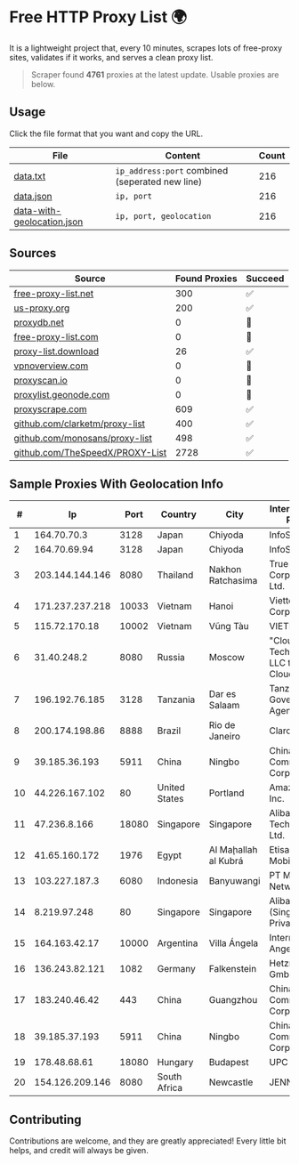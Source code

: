 
# Free HTTP Proxy List 🌍

It is a lightweight project that, every 10 minutes, scrapes lots of free-proxy sites, validates if it works, and serves a clean proxy list.


> Scraper found **4761** proxies at the latest update. Usable proxies are below.

## Usage

Click the file format that you want and copy the URL.


|File|Content|Count|
|----|-------|-----|
|[data.txt](https://raw.githubusercontent.com/themiralay/Proxy-List-World/master/data.txt)|`ip_address:port` combined (seperated new line)|216|
|[data.json](https://raw.githubusercontent.com/themiralay/Proxy-List-World/master/data.json)|`ip, port`|216|
|[data-with-geolocation.json](https://raw.githubusercontent.com/themiralay/Proxy-List-World/master/data-with-geolocation.json)|`ip, port, geolocation`|216|

## Sources

|Source|Found Proxies|Succeed|
|------|-------------|-------|
|[free-proxy-list.net](https://free-proxy-list.net)|300|✅|
|[us-proxy.org](https://www.us-proxy.org)|200|✅|
|[proxydb.net](http://proxydb.net)|0|🚫|
|[free-proxy-list.com](https://free-proxy-list.com/?page=&port=&type%5B%5D=http&type%5B%5D=https&up_time=0&search=Search)|0|🚫|
|[proxy-list.download](https://www.proxy-list.download/HTTP)|26|✅|
|[vpnoverview.com](https://vpnoverview.com/privacy/anonymous-browsing/free-proxy-servers)|0|🚫|
|[proxyscan.io](https://www.proxyscan.io)|0|🚫|
|[proxylist.geonode.com](https://proxylist.geonode.com/api/proxy-list?limit=300&page=1&sort_by=lastChecked&sort_type=desc&protocols=http,https)|0|🚫|
|[proxyscrape.com](https://api.proxyscrape.com/v2/?request=displayproxies&protocol=http&timeout=10000&country=all&ssl=all&anonymity=all)|609|✅|
|[github.com/clarketm/proxy-list](https://raw.githubusercontent.com/clarketm/proxy-list/master/proxy-list-raw.txt)|400|✅|
|[github.com/monosans/proxy-list](https://raw.githubusercontent.com/monosans/proxy-list/main/proxies/http.txt)|498|✅|
|[github.com/TheSpeedX/PROXY-List](https://raw.githubusercontent.com/TheSpeedX/PROXY-List/master/http.txt)|2728|✅|


## Sample Proxies With Geolocation Info

|#|Ip|Port|Country|City|Internet Service Provider|
|-|--|----|-------|----|-------------------------|
|1|164.70.70.3|3128|Japan|Chiyoda|InfoSphere|
|2|164.70.69.94|3128|Japan|Chiyoda|InfoSphere|
|3|203.144.144.146|8080|Thailand|Nakhon Ratchasima|True Internet Corporation CO. Ltd.|
|4|171.237.237.218|10033|Vietnam|Hanoi|Viettel Corporation|
|5|115.72.170.18|10002|Vietnam|Vũng Tàu|VIETELmetro|
|6|31.40.248.2|8080|Russia|Moscow|"Cloud Technologies" LLC trading as Cloud.ru|
|7|196.192.76.185|3128|Tanzania|Dar es Salaam|Tanzania e-Government Agency|
|8|200.174.198.86|8888|Brazil|Rio de Janeiro|Claro S.A|
|9|39.185.36.193|5911|China|Ningbo|China Mobile Communications Corporation|
|10|44.226.167.102|80|United States|Portland|Amazon.com, Inc.|
|11|47.236.8.166|18080|Singapore|Singapore|Alibaba (US) Technology Co., Ltd.|
|12|41.65.160.172|1976|Egypt|Al Maḩallah al Kubrá|Etisalat Misr Mobile BB|
|13|103.227.187.3|6080|Indonesia|Banyuwangi|PT Master Star Network|
|14|8.219.97.248|80|Singapore|Singapore|Alibaba Cloud (Singapore) Private Limited|
|15|164.163.42.17|10000|Argentina|Villa Ángela|Interret Villa Angela SRL|
|16|136.243.82.121|1082|Germany|Falkenstein|Hetzner Online GmbH|
|17|183.240.46.42|443|China|Guangzhou|China Mobile Communications Corporation|
|18|39.185.37.193|5911|China|Ningbo|China Mobile Communications Corporation|
|19|178.48.68.61|18080|Hungary|Budapest|UPC|
|20|154.126.209.146|8080|South Africa|Newcastle|JENNY Network|



## Contributing

Contributions are welcome, and they are greatly appreciated! Every
little bit helps, and credit will always be given.

